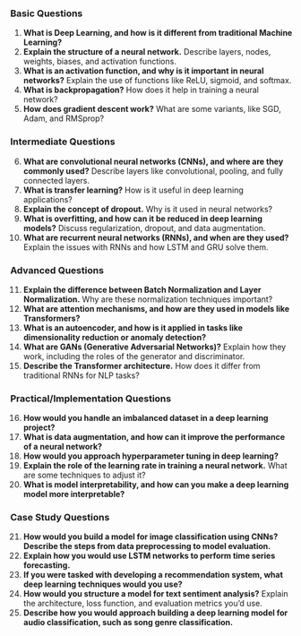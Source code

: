 ### Basic Questions

1. **What is Deep Learning, and how is it different from traditional Machine Learning?**
2. **Explain the structure of a neural network.** Describe layers, nodes, weights, biases, and activation functions.
3. **What is an activation function, and why is it important in neural networks?** Explain the use of functions like ReLU, sigmoid, and softmax.
4. **What is backpropagation?** How does it help in training a neural network?
5. **How does gradient descent work?** What are some variants, like SGD, Adam, and RMSprop?

### Intermediate Questions

6. **What are convolutional neural networks (CNNs), and where are they commonly used?** Describe layers like convolutional, pooling, and fully connected layers.
7. **What is transfer learning?** How is it useful in deep learning applications?
8. **Explain the concept of dropout.** Why is it used in neural networks?
9. **What is overfitting, and how can it be reduced in deep learning models?** Discuss regularization, dropout, and data augmentation.
10. **What are recurrent neural networks (RNNs), and when are they used?** Explain the issues with RNNs and how LSTM and GRU solve them.

### Advanced Questions

11. **Explain the difference between Batch Normalization and Layer Normalization.** Why are these normalization techniques important?
12. **What are attention mechanisms, and how are they used in models like Transformers?**
13. **What is an autoencoder, and how is it applied in tasks like dimensionality reduction or anomaly detection?**
14. **What are GANs (Generative Adversarial Networks)?** Explain how they work, including the roles of the generator and discriminator.
15. **Describe the Transformer architecture.** How does it differ from traditional RNNs for NLP tasks?

### Practical/Implementation Questions

16. **How would you handle an imbalanced dataset in a deep learning project?**
17. **What is data augmentation, and how can it improve the performance of a neural network?**
18. **How would you approach hyperparameter tuning in deep learning?**
19. **Explain the role of the learning rate in training a neural network.** What are some techniques to adjust it?
20. **What is model interpretability, and how can you make a deep learning model more interpretable?**

### Case Study Questions

21. **How would you build a model for image classification using CNNs? Describe the steps from data preprocessing to model evaluation.**
22. **Explain how you would use LSTM networks to perform time series forecasting.**
23. **If you were tasked with developing a recommendation system, what deep learning techniques would you use?**
24. **How would you structure a model for text sentiment analysis?** Explain the architecture, loss function, and evaluation metrics you’d use.
25. **Describe how you would approach building a deep learning model for audio classification, such as song genre classification.**
